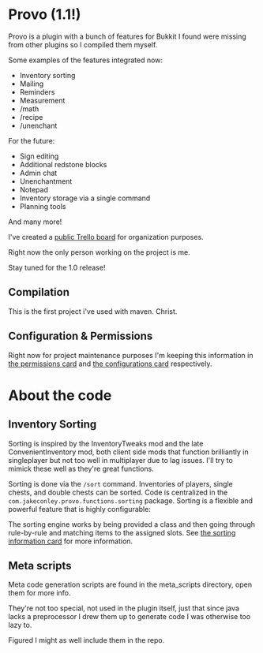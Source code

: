 Provo (1.1!)
=====

Provo is a plugin with a bunch of features for Bukkit I found were missing from other plugins so I compiled them myself.

Some examples of the features integrated now:

* Inventory sorting
* Mailing
* Reminders
* Measurement
* /math
* /recipe
* /unenchant

For the future:

* Sign editing
* Additional redstone blocks
* Admin chat
* Unenchantment
* Notepad
* Inventory storage via a single command
* Planning tools

And many more!

I've created a [public Trello board](https://trello.com/b/Nt3fcCmn/provo) for organization purposes.

Right now the only person working on the project is me.

Stay tuned for the 1.0 release!

Compilation
-----------

This is the first project i've used with maven.  Christ.

Configuration & Permissions
-------------

Right now for project maintenance purposes I'm keeping this information in [the permissions card](https://trello.com/c/VmGCUTRD) and [the configurations card](https://trello.com/c/m8IoStvd) respectively.


About the code
=====

Inventory Sorting
-----------------

Sorting is inspired by the InventoryTweaks mod and the late ConvenientInventory mod, both client side mods that function brilliantly in singleplayer but not too well in multiplayer due to lag issues.  I'll try to mimick these well as they're great functions.

Sorting is done via the `/sort` command.  Inventories of players, single chests, and double chests can be sorted.  Code is centralized in the `com.jakeconley.provo.functions.sorting` package. Sorting is a flexible and powerful feature that is highly configurable:

The sorting engine works by being provided a class and then going through rule-by-rule and matching items to the assigned slots.  See [the sorting information card](https://trello.com/c/DlvMIFIN) for more information.

Meta scripts
------------

Meta code generation scripts are found in the meta_scripts directory, open them for more info.

They're not too special, not used in the plugin itself, just that since java lacks a preprocessor I drew them up to generate code I was otherwise too lazy to.

Figured I might as well include them in the repo.
